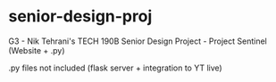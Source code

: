 # senior-design-proj
G3 - Nik Tehrani's TECH 190B Senior Design Project - Project Sentinel (Website + .py)

.py files not included (flask server + integration to YT live)
